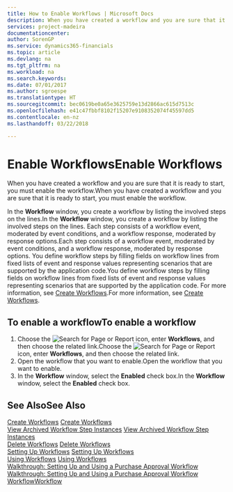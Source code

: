 ```yaml
---
title: How to Enable Workflows | Microsoft Docs
description: When you have created a workflow and you are sure that it is ready to start, you must enable the workflow.
services: project-madeira
documentationcenter: 
author: SorenGP
ms.service: dynamics365-financials
ms.topic: article
ms.devlang: na
ms.tgt_pltfrm: na
ms.workload: na
ms.search.keywords: 
ms.date: 07/01/2017
ms.author: sgroespe
ms.translationtype: HT
ms.sourcegitcommit: bec0619be0a65e3625759e13d2866ac615d7513c
ms.openlocfilehash: e41c47fbbf8102f15207e9108352074f45597dd5
ms.contentlocale: en-nz
ms.lasthandoff: 03/22/2018

---
```

# <a name="enable-workflows"></a><span data-ttu-id="c9277-103">Enable Workflows</span><span class="sxs-lookup"><span data-stu-id="c9277-103">Enable Workflows</span></span>
<span data-ttu-id="c9277-104">When you have created a workflow and you are sure that it is ready to start, you must enable the workflow.</span><span class="sxs-lookup"><span data-stu-id="c9277-104">When you have created a workflow and you are sure that it is ready to start, you must enable the workflow.</span></span>  

 <span data-ttu-id="c9277-105">In the **Workflow** window, you create a workflow by listing the involved steps on the lines.</span><span class="sxs-lookup"><span data-stu-id="c9277-105">In the **Workflow** window, you create a workflow by listing the involved steps on the lines.</span></span> <span data-ttu-id="c9277-106">Each step consists of a workflow event, moderated by event conditions, and a workflow response, moderated by response options.</span><span class="sxs-lookup"><span data-stu-id="c9277-106">Each step consists of a workflow event, moderated by event conditions, and a workflow response, moderated by response options.</span></span> <span data-ttu-id="c9277-107">You define workflow steps by filling fields on workflow lines from fixed lists of event and response values representing scenarios that are supported by the application code.</span><span class="sxs-lookup"><span data-stu-id="c9277-107">You define workflow steps by filling fields on workflow lines from fixed lists of event and response values representing scenarios that are supported by the application code.</span></span> <span data-ttu-id="c9277-108">For more information, see [Create Workflows](across-how-to-create-workflows.md).</span><span class="sxs-lookup"><span data-stu-id="c9277-108">For more information, see [Create Workflows](across-how-to-create-workflows.md).</span></span>  

## <a name="to-enable-a-workflow"></a><span data-ttu-id="c9277-109">To enable a workflow</span><span class="sxs-lookup"><span data-stu-id="c9277-109">To enable a workflow</span></span>  
1.  <span data-ttu-id="c9277-110">Choose the ![Search for Page or Report](media/ui-search/search_small.png "Search for Page or Report icon") icon, enter **Workflows**, and then choose the related link.</span><span class="sxs-lookup"><span data-stu-id="c9277-110">Choose the ![Search for Page or Report](media/ui-search/search_small.png "Search for Page or Report icon") icon, enter **Workflows**, and then choose the related link.</span></span>  
2.  <span data-ttu-id="c9277-111">Open the workflow that you want to enable.</span><span class="sxs-lookup"><span data-stu-id="c9277-111">Open the workflow that you want to enable.</span></span>  
3.  <span data-ttu-id="c9277-112">In the **Workflow** window, select the **Enabled** check box.</span><span class="sxs-lookup"><span data-stu-id="c9277-112">In the **Workflow** window, select the **Enabled** check box.</span></span>  

## <a name="see-also"></a><span data-ttu-id="c9277-113">See Also</span><span class="sxs-lookup"><span data-stu-id="c9277-113">See Also</span></span>  
 <span data-ttu-id="c9277-114">[Create Workflows](across-how-to-create-workflows.md) </span><span class="sxs-lookup"><span data-stu-id="c9277-114">[Create Workflows](across-how-to-create-workflows.md) </span></span>  
 <span data-ttu-id="c9277-115">[View Archived Workflow Step Instances](across-how-to-view-archived-workflow-step-instances.md) </span><span class="sxs-lookup"><span data-stu-id="c9277-115">[View Archived Workflow Step Instances](across-how-to-view-archived-workflow-step-instances.md) </span></span>  
 <span data-ttu-id="c9277-116">[Delete Workflows](across-how-to-delete-workflows.md) </span><span class="sxs-lookup"><span data-stu-id="c9277-116">[Delete Workflows](across-how-to-delete-workflows.md) </span></span>  
 <span data-ttu-id="c9277-117">[Setting Up Workflows](across-set-up-workflows.md) </span><span class="sxs-lookup"><span data-stu-id="c9277-117">[Setting Up Workflows](across-set-up-workflows.md) </span></span>  
 <span data-ttu-id="c9277-118">[Using Workflows](across-use-workflows.md) </span><span class="sxs-lookup"><span data-stu-id="c9277-118">[Using Workflows](across-use-workflows.md) </span></span>  
 <span data-ttu-id="c9277-119">[Walkthrough: Setting Up and Using a Purchase Approval Workflow](walkthrough-setting-up-and-using-a-purchase-approval-workflow.md) </span><span class="sxs-lookup"><span data-stu-id="c9277-119">[Walkthrough: Setting Up and Using a Purchase Approval Workflow](walkthrough-setting-up-and-using-a-purchase-approval-workflow.md) </span></span>  
 [<span data-ttu-id="c9277-120">Workflow</span><span class="sxs-lookup"><span data-stu-id="c9277-120">Workflow</span></span>](across-workflow.md)   

